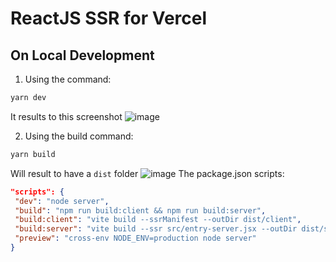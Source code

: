 # ReactJS SSR for Vercel

## On Local Development
1. Using the command:
  ```bash
  yarn dev
  ```

It results to this screenshot
![image](https://user-images.githubusercontent.com/1437205/218609850-83bf56d4-dee1-4b9d-a1e8-e4f5263d05ad.png)

2. Using the build command:
  ```bash
  yarn build
  ```
  Will result to have a `dist` folder
  ![image](https://user-images.githubusercontent.com/1437205/218610343-451e7bb8-5f40-47f9-9a8e-a109870255f5.png)
  The package.json scripts:
   ```json
   "scripts": {
    "dev": "node server",
    "build": "npm run build:client && npm run build:server",
    "build:client": "vite build --ssrManifest --outDir dist/client",
    "build:server": "vite build --ssr src/entry-server.jsx --outDir dist/server",
    "preview": "cross-env NODE_ENV=production node server"
  }
   ```

